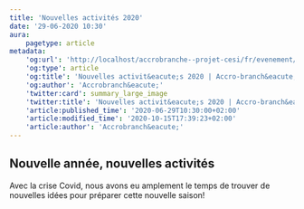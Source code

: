 ```yaml
---
title: 'Nouvelles activités 2020'
date: '29-06-2020 10:30'
aura:
    pagetype: article
metadata:
    'og:url': 'http://localhost/accrobranche--projet-cesi/fr/evenement/nouvelles-actives-2020'
    'og:type': article
    'og:title': 'Nouvelles activit&eacute;s 2020 | Accro-branch&eacute;'
    'og:author': 'Accrobranch&eacute;'
    'twitter:card': summary_large_image
    'twitter:title': 'Nouvelles activit&eacute;s 2020 | Accro-branch&eacute;'
    'article:published_time': '2020-06-29T10:30:00+02:00'
    'article:modified_time': '2020-10-15T17:39:23+02:00'
    'article:author': 'Accrobranch&eacute;'
---
```


## Nouvelle année, nouvelles activités

Avec la crise Covid, nous avons eu amplement le temps de trouver de nouvelles idées pour préparer cette nouvelle saison!